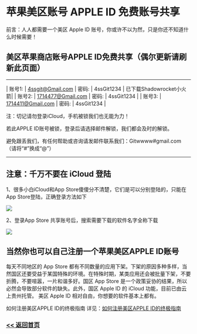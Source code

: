 # 苹果美区账号 APPLE ID 免费账号共享

前言：人人都需要一个美区 Apple ID 账号，你或许不以为然，只是你还不知道什么时候需要！

## 美区苹果商店账号APPLE ID免费共享（偶尔更新请刷新此页面）

<hr>

| 账号1: | 4ssgit@Gmail.com | 密码: | 4ssGit1234 | 已下载Shadowrocket小火箭|
| 账号2: | 1714477@Gmail.com | 密码: | 4ssGit1234 | 
| 账号3: | 1714411@Gmail.com | 密码: | 4ssGit1234 | 

注：切记请勿登录iCloud，手机被锁我们也无能为力！

若此APPLE ID账号被锁，登录后请选择邮件解锁，我们都会及时的解锁。

避免跟丢我们，有任何帮助或咨询请发邮件联系我们：Gitwwww#gmail.com （请将“#”换成“@”）

<hr>

## 注意：千万不要在 iCloud 登陆

1、很多小白iCloud和App Store傻傻分不清楚，它们是可以分别登陆的，只能在App Store登陆，正确登录方法如下

![](/img/AppStore.jpg)

2、登录App Store 共享账号后，搜索需要下载的软件名字全称下载

![](/img/app1.png)

## 当然你也可以自己注册一个苹果美区APPLE ID账号

每天不同地区的 App Store 都有不同数量的应用下架。下架的原因多种多样，当然国区还要受益于某国特殊的环境。在特殊时期，某类应用还会被批量下架，不要折腾，不要喧嚣，一片和谐多好。国区 App Store 是一个政策妥协的结果，所以必然会导致部分软件的缺失。此外，国区 Apple ID 的 iCloud 功能，目前已由云上贵州托管。
美区 Apple ID 相对自由，你想要的软件基本上都有。

如何注册美区APPLE ID的终极指南 详见：[如何注册美区APPLE ID的终极指南](https://shadowsockshelp.github.io/Shadowsocks/apple-id.html)

### [<< 返回首页](https://shadowsockshelp.github.io/Shadowsocks/)
